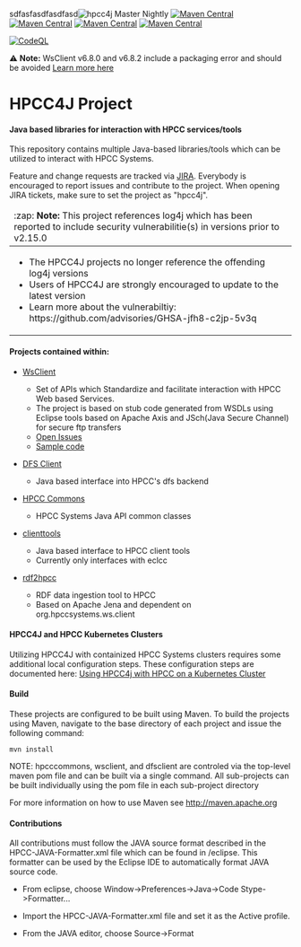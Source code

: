 sdfasfasdfasdfasd![hpcc4j Master Nightly](https://github.com/hpcc-systems/hpcc4j/workflows/hpcc4j%20Nightly/badge.svg?branch=master) [![Maven Central](https://maven-badges.herokuapp.com/maven-central/org.hpccsystems/hpcc4j/badge.svg?subject=hpcc4j)](https://maven-badges.herokuapp.com/maven-central/org.hpccsystems/hpcc4j) [![Maven Central](https://maven-badges.herokuapp.com/maven-central/org.hpccsystems/commons-hpcc/badge.svg?subject=commons-hpcc)](https://maven-badges.herokuapp.com/maven-central/org.hpccsystems/commons-hpcc) [![Maven Central](https://maven-badges.herokuapp.com/maven-central/org.hpccsystems/wsclient/badge.svg?subject=wsclient)](https://maven-badges.herokuapp.com/maven-central/org.hpccsystems/wsclient) [![Maven Central](https://maven-badges.herokuapp.com/maven-central/org.hpccsystems/dfsclient/badge.svg?subject=dfsclient)](https://maven-badges.herokuapp.com/maven-central/org.hpccsystems/dfsclient)

[![CodeQL](https://github.com/hpcc-systems/hpcc4j/actions/workflows/codeql-analysis.yml/badge.svg)](https://github.com/hpcc-systems/hpcc4j/actions/workflows/codeql-analysis.yml)

:warning: <b>Note:</b> WsClient v6.8.0 and v6.8.2 include a packaging error and should be avoided [Learn more here](https://track.hpccsystems.com/browse/JAPI-450)

HPCC4J Project
=======================

#### Java based libraries for interaction with HPCC services/tools

This repository contains multiple Java-based libraries/tools which can be utilized to interact with HPCC Systems.

Feature and change requests are tracked via [JIRA](https://track.hpccsystems.com/secure/Dashboard.jspa).
Everybody is encouraged to report issues and contribute to the project. When opening JIRA tickets, make sure to set the project as "hpcc4j".

<table>
  <thead>
    <tr>
      <td align="left">
        :zap: <b>Note:</b> This project references log4j which has been reported to include security vulnerabilitie(s) in versions prior to v2.15.0
      </td>
    </tr>
  </thead>

  <tbody>
    <tr>
      <td>
        <ul>
          <li>The HPCC4J projects no longer reference the offending log4j versions</li>
          <li>Users of HPCC4J are strongly encouraged to update to the latest version</li>
          <li>Learn more about the vulnerabiltiy: https://github.com/advisories/GHSA-jfh8-c2jp-5v3q</li>
        </ul>
      </td>
    </tr>
  </tbody>
</table>

#### Projects contained within:
- [WsClient](https://github.com/hpcc-systems/hpcc4j/blob/master/wsclient/README.md)
  - Set of APIs which Standardize and facilitate interaction with HPCC Web based Services.
  - The project is based on stub code generated from WSDLs using Eclipse tools based on Apache Axis and JSch(Java Secure Channel) for secure ftp transfers
  - [Open Issues](https://track.hpccsystems.com/issues/?jql=project%20%3D%20JAPI%20AND%20status%20%3D%20Open)
  - [Sample code](https://github.com/hpcc-systems/hpcc4j/blob/master/wsclient/src/test/java/org/hpccsystems/ws/client/platform/test/PlatformTester.java)

- [DFS Client](https://github.com/hpcc-systems/hpcc4j/tree/master/dfsclient/README.md)
  - Java based interface into HPCC's dfs backend

- [HPCC Commons](https://github.com/hpcc-systems/hpcc4j/blob/master/commons-hpcc/README.md)
  - HPCC Systems Java API common classes

- [clienttools](https://github.com/hpcc-systems/hpcc4j/blob/master/clienttools/README.md)
  - Java based interface to HPCC client tools
  - Currently only interfaces with eclcc

- [rdf2hpcc](https://github.com/hpcc-systems/hpcc4j/blob/master/rdf2hpcc/README.md)
  - RDF data ingestion tool to HPCC
  - Based on Apache Jena and dependent on org.hpccsystems.ws.client

#### HPCC4J and HPCC Kubernetes Clusters
Utilizing HPCC4J with containized HPCC Systems clusters requires some additional local configuration steps. These configuration steps are documented here: [Using HPCC4j with HPCC on a Kubernetes Cluster](https://github.com/hpcc-systems/hpcc4j/wiki/Using-HPCC4J-with-HPCC-on-a-Kubernetes-Cluster)

#### Build
These projects are configured to be built using Maven. To build the projects using Maven, navigate to the base directory of each project and issue the following command:

`mvn install`

NOTE: hpcccommons, wsclient, and dfsclient are controled via the top-level maven pom file and can be built via a single command.
All sub-projects can be built individually using the pom file in each sub-project directory

For more information on how to use Maven see http://maven.apache.org

#### Contributions

All contributions must follow the JAVA source format described in the HPCC-JAVA-Formatter.xml file which can be found in /eclipse.
This formatter can be used by the Eclipse IDE to automatically format JAVA source code.

- From eclipse, choose Window->Preferences->Java->Code Stype->Formatter...

- Import the HPCC-JAVA-Formatter.xml file and set it as the Active profile.

- From the JAVA editor, choose Source->Format
